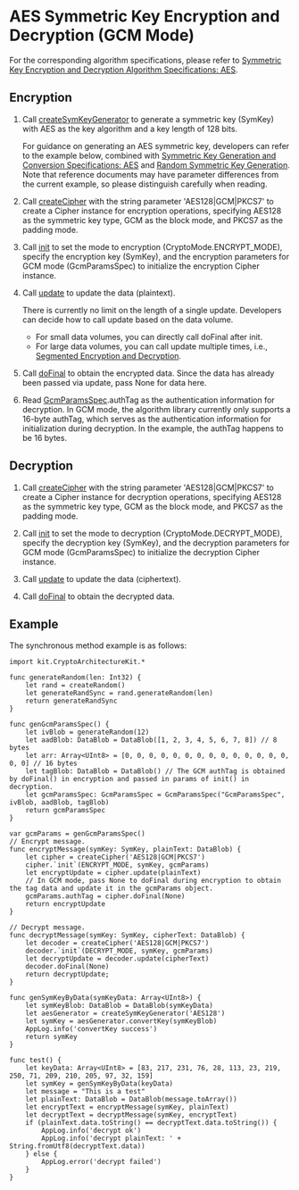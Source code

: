 # AES Symmetric Key Encryption and Decryption (GCM Mode)

For the corresponding algorithm specifications, please refer to [Symmetric Key Encryption and Decryption Algorithm Specifications: AES](./cj-crypto-sym-encrypt-decrypt-spec.md#aes).

## Encryption

1. Call [createSymKeyGenerator](../../../../API_Reference/source_en/apis/CryptoArchitectureKit/cj-apis-crypto.md#func-createsymkeygeneratorstring) to generate a symmetric key (SymKey) with AES as the key algorithm and a key length of 128 bits.

   For guidance on generating an AES symmetric key, developers can refer to the example below, combined with [Symmetric Key Generation and Conversion Specifications: AES](./cj-crypto-sym-key-generation-conversion-spec.md#aes) and [Random Symmetric Key Generation](./cj-crypto-generate-sym-key-randomly.md). Note that reference documents may have parameter differences from the current example, so please distinguish carefully when reading.

2. Call [createCipher](../../../../API_Reference/source_en/apis/CryptoArchitectureKit/cj-apis-crypto.md#func-createcipherstring) with the string parameter 'AES128|GCM|PKCS7' to create a Cipher instance for encryption operations, specifying AES128 as the symmetric key type, GCM as the block mode, and PKCS7 as the padding mode.

3. Call [init](../../../../API_Reference/source_en/apis/CryptoArchitectureKit/cj-apis-crypto.md#func-initcryptomode-key-paramsspec) to set the mode to encryption (CryptoMode.ENCRYPT_MODE), specify the encryption key (SymKey), and the encryption parameters for GCM mode (GcmParamsSpec) to initialize the encryption Cipher instance.

4. Call [update](../../../../API_Reference/source_en/apis/CryptoArchitectureKit/cj-apis-crypto.md#func-updatedatablob) to update the data (plaintext).

   There is currently no limit on the length of a single update. Developers can decide how to call update based on the data volume.

   - For small data volumes, you can directly call doFinal after init.
   - For large data volumes, you can call update multiple times, i.e., [Segmented Encryption and Decryption](./cj-crypto-aes-sym-encrypt-decrypt-gcm-by-segment.md).

5. Call [doFinal](../../../../API_Reference/source_en/apis/CryptoArchitectureKit/cj-apis-crypto.md#func-dofinaldatablob) to obtain the encrypted data.
   Since the data has already been passed via update, pass None for data here.

6. Read [GcmParamsSpec](../../../../API_Reference/source_en/apis/CryptoArchitectureKit/cj-apis-crypto.md#struct-gcmparamsspec).authTag as the authentication information for decryption.
   In GCM mode, the algorithm library currently only supports a 16-byte authTag, which serves as the authentication information for initialization during decryption. In the example, the authTag happens to be 16 bytes.

## Decryption

1. Call [createCipher](../../../../API_Reference/source_en/apis/CryptoArchitectureKit/cj-apis-crypto.md#func-createcipherstring) with the string parameter 'AES128|GCM|PKCS7' to create a Cipher instance for decryption operations, specifying AES128 as the symmetric key type, GCM as the block mode, and PKCS7 as the padding mode.

2. Call [init](../../../../API_Reference/source_en/apis/CryptoArchitectureKit/cj-apis-crypto.md#func-initcryptomode-key-paramsspec) to set the mode to decryption (CryptoMode.DECRYPT_MODE), specify the decryption key (SymKey), and the decryption parameters for GCM mode (GcmParamsSpec) to initialize the decryption Cipher instance.

3. Call [update](../../../../API_Reference/source_en/apis/CryptoArchitectureKit/cj-apis-crypto.md#func-updatedatablob) to update the data (ciphertext).

4. Call [doFinal](../../../../API_Reference/source_en/apis/CryptoArchitectureKit/cj-apis-crypto.md#func-dofinaldatablob) to obtain the decrypted data.

## Example

The synchronous method example is as follows:

<!-- compile -->

```cangjie
import kit.CryptoArchitectureKit.*

func generateRandom(len: Int32) {
    let rand = createRandom()
    let generateRandSync = rand.generateRandom(len)
    return generateRandSync
}

func genGcmParamsSpec() {
    let ivBlob = generateRandom(12)
    let aadBlob: DataBlob = DataBlob([1, 2, 3, 4, 5, 6, 7, 8]) // 8 bytes
    let arr: Array<UInt8> = [0, 0, 0, 0, 0, 0, 0, 0, 0, 0, 0, 0, 0, 0, 0, 0] // 16 bytes
    let tagBlob: DataBlob = DataBlob() // The GCM authTag is obtained by doFinal() in encryption and passed in params of init() in decryption.
    let gcmParamsSpec: GcmParamsSpec = GcmParamsSpec("GcmParamsSpec", ivBlob, aadBlob, tagBlob)
    return gcmParamsSpec
}

var gcmParams = genGcmParamsSpec()
// Encrypt message.
func encryptMessage(symKey: SymKey, plainText: DataBlob) {
    let cipher = createCipher('AES128|GCM|PKCS7')
    cipher.`init`(ENCRYPT_MODE, symKey, gcmParams)
    let encryptUpdate = cipher.update(plainText)
    // In GCM mode, pass None to doFinal during encryption to obtain the tag data and update it in the gcmParams object.
    gcmParams.authTag = cipher.doFinal(None)
    return encryptUpdate
}

// Decrypt message.
func decryptMessage(symKey: SymKey, cipherText: DataBlob) {
    let decoder = createCipher('AES128|GCM|PKCS7')
    decoder.`init`(DECRYPT_MODE, symKey, gcmParams)
    let decryptUpdate = decoder.update(cipherText)
    decoder.doFinal(None)
    return decryptUpdate;
}

func genSymKeyByData(symKeyData: Array<UInt8>) {
    let symKeyBlob: DataBlob = DataBlob(symKeyData)
    let aesGenerator = createSymKeyGenerator('AES128')
    let symKey = aesGenerator.convertKey(symKeyBlob)
    AppLog.info('convertKey success')
    return symKey
}

func test() {
    let keyData: Array<UInt8> = [83, 217, 231, 76, 28, 113, 23, 219, 250, 71, 209, 210, 205, 97, 32, 159]
    let symKey = genSymKeyByData(keyData)
    let message = "This is a test"
    let plainText: DataBlob = DataBlob(message.toArray())
    let encryptText = encryptMessage(symKey, plainText)
    let decryptText = decryptMessage(symKey, encryptText)
    if (plainText.data.toString() == decryptText.data.toString()) {
        AppLog.info('decrypt ok')
        AppLog.info('decrypt plainText: ' + String.fromUtf8(decryptText.data))
    } else {
        AppLog.error('decrypt failed')
    }
}
```